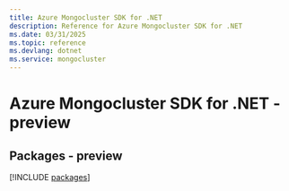 ```yaml
---
title: Azure Mongocluster SDK for .NET
description: Reference for Azure Mongocluster SDK for .NET
ms.date: 03/31/2025
ms.topic: reference
ms.devlang: dotnet
ms.service: mongocluster
---
```

# Azure Mongocluster SDK for .NET - preview
## Packages - preview
[!INCLUDE [packages](mongocluster-index.md)]